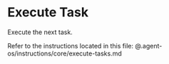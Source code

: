 # Execute Task

Execute the next task.

Refer to the instructions located in this file: @.agent-os/instructions/core/execute-tasks.md
